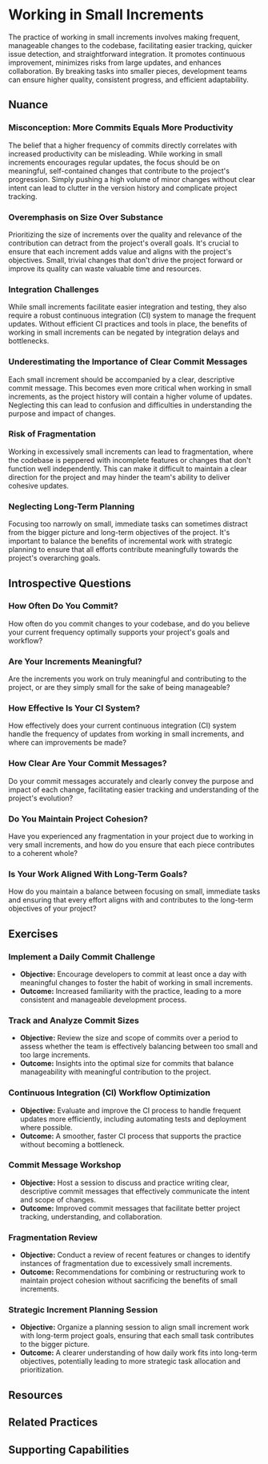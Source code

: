 # Working in Small Increments

The practice of working in small increments involves making frequent, manageable changes to the codebase, facilitating easier tracking, quicker issue detection, and straightforward integration. It promotes continuous improvement, minimizes risks from large updates, and enhances collaboration. By breaking tasks into smaller pieces, development teams can ensure higher quality, consistent progress, and efficient adaptability.

## Nuance

### Misconception: More Commits Equals More Productivity
The belief that a higher frequency of commits directly correlates with increased productivity can be misleading. While working in small increments encourages regular updates, the focus should be on meaningful, self-contained changes that contribute to the project's progression. Simply pushing a high volume of minor changes without clear intent can lead to clutter in the version history and complicate project tracking.

### Overemphasis on Size Over Substance
Prioritizing the size of increments over the quality and relevance of the contribution can detract from the project's overall goals. It's crucial to ensure that each increment adds value and aligns with the project's objectives. Small, trivial changes that don't drive the project forward or improve its quality can waste valuable time and resources.

### Integration Challenges
While small increments facilitate easier integration and testing, they also require a robust continuous integration (CI) system to manage the frequent updates. Without efficient CI practices and tools in place, the benefits of working in small increments can be negated by integration delays and bottlenecks.

### Underestimating the Importance of Clear Commit Messages
Each small increment should be accompanied by a clear, descriptive commit message. This becomes even more critical when working in small increments, as the project history will contain a higher volume of updates. Neglecting this can lead to confusion and difficulties in understanding the purpose and impact of changes.

### Risk of Fragmentation
Working in excessively small increments can lead to fragmentation, where the codebase is peppered with incomplete features or changes that don't function well independently. This can make it difficult to maintain a clear direction for the project and may hinder the team's ability to deliver cohesive updates.

### Neglecting Long-Term Planning
Focusing too narrowly on small, immediate tasks can sometimes distract from the bigger picture and long-term objectives of the project. It's important to balance the benefits of incremental work with strategic planning to ensure that all efforts contribute meaningfully towards the project's overarching goals.

## Introspective Questions

### How Often Do You Commit?
How often do you commit changes to your codebase, and do you believe your current frequency optimally supports your project's goals and workflow?

### Are Your Increments Meaningful?
Are the increments you work on truly meaningful and contributing to the project, or are they simply small for the sake of being manageable?

### How Effective Is Your CI System?
How effectively does your current continuous integration (CI) system handle the frequency of updates from working in small increments, and where can improvements be made?

### How Clear Are Your Commit Messages?
Do your commit messages accurately and clearly convey the purpose and impact of each change, facilitating easier tracking and understanding of the project's evolution?

### Do You Maintain Project Cohesion?
Have you experienced any fragmentation in your project due to working in very small increments, and how do you ensure that each piece contributes to a coherent whole?

### Is Your Work Aligned With Long-Term Goals?
How do you maintain a balance between focusing on small, immediate tasks and ensuring that every effort aligns with and contributes to the long-term objectives of your project?

## Exercises

### Implement a Daily Commit Challenge
* **Objective:** Encourage developers to commit at least once a day with meaningful changes to foster the habit of working in small increments.
* **Outcome:** Increased familiarity with the practice, leading to a more consistent and manageable development process.

### Track and Analyze Commit Sizes
* **Objective:** Review the size and scope of commits over a period to assess whether the team is effectively balancing between too small and too large increments.
* **Outcome:** Insights into the optimal size for commits that balance manageability with meaningful contribution to the project.

### Continuous Integration (CI) Workflow Optimization
* **Objective:** Evaluate and improve the CI process to handle frequent updates more efficiently, including automating tests and deployment where possible.
* **Outcome:** A smoother, faster CI process that supports the practice without becoming a bottleneck.

### Commit Message Workshop
* **Objective:** Host a session to discuss and practice writing clear, descriptive commit messages that effectively communicate the intent and scope of changes.
* **Outcome:** Improved commit messages that facilitate better project tracking, understanding, and collaboration.

### Fragmentation Review
* **Objective:** Conduct a review of recent features or changes to identify instances of fragmentation due to excessively small increments.
* **Outcome:** Recommendations for combining or restructuring work to maintain project cohesion without sacrificing the benefits of small increments.

### Strategic Increment Planning Session
* **Objective:** Organize a planning session to align small increment work with long-term project goals, ensuring that each small task contributes to the bigger picture.
* **Outcome:** A clearer understanding of how daily work fits into long-term objectives, potentially leading to more strategic task allocation and prioritization.

## Resources

<!-- TODO: insert a list of resources that explore this practice. For each item, give a brief summary of the resource. -->

## Related Practices

<!-- TODO: insert a list of [linked practices](/practices) that relate to this practice. For each item, give a brief explanation of how the linked practice supports / relates to this practice. Also categorize each linked practices as one of the following: Enables, Requires, Improves -->

## Supporting Capabilities

<!-- TODO: insert a list of [linked capabilities](/capabilities) that this practice supports. For each item, give a brief explanation of how the linked capability is supported by / relates to this practice. Also categorize each linked capability as one of the following: Enables, Requires, Improves -->
